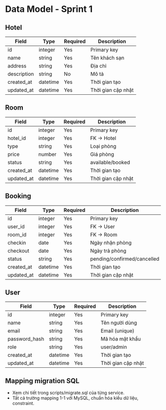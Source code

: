 # Data Model - Sprint 1

## Hotel
| Field       | Type      | Required | Description         |
|-------------|-----------|----------|---------------------|
| id          | integer   | Yes      | Primary key         |
| name        | string    | Yes      | Tên khách sạn       |
| address     | string    | Yes      | Địa chỉ             |
| description | string    | No       | Mô tả               |
| created_at  | datetime  | Yes      | Thời gian tạo       |
| updated_at  | datetime  | Yes      | Thời gian cập nhật  |

## Room
| Field      | Type      | Required | Description         |
|------------|-----------|----------|---------------------|
| id         | integer   | Yes      | Primary key         |
| hotel_id   | integer   | Yes      | FK -> Hotel         |
| type       | string    | Yes      | Loại phòng          |
| price      | number    | Yes      | Giá phòng           |
| status     | string    | Yes      | available/booked    |
| created_at | datetime  | Yes      | Thời gian tạo       |
| updated_at | datetime  | Yes      | Thời gian cập nhật  |

## Booking
| Field      | Type      | Required | Description         |
|------------|-----------|----------|---------------------|
| id         | integer   | Yes      | Primary key         |
| user_id    | integer   | Yes      | FK -> User          |
| room_id    | integer   | Yes      | FK -> Room          |
| checkin    | date      | Yes      | Ngày nhận phòng     |
| checkout   | date      | Yes      | Ngày trả phòng      |
| status     | string    | Yes      | pending/confirmed/cancelled |
| created_at | datetime  | Yes      | Thời gian tạo       |
| updated_at | datetime  | Yes      | Thời gian cập nhật  |

## User
| Field         | Type      | Required | Description         |
|---------------|-----------|----------|---------------------|
| id            | integer   | Yes      | Primary key         |
| name          | string    | Yes      | Tên người dùng      |
| email         | string    | Yes      | Email (unique)      |
| password_hash | string    | Yes      | Mã hóa mật khẩu     |
| role          | string    | Yes      | user/admin          |
| created_at    | datetime  | Yes      | Thời gian tạo       |
| updated_at    | datetime  | Yes      | Thời gian cập nhật  |

## Mapping migration SQL
- Xem chi tiết trong scripts/migrate.sql của từng service.
- Tất cả trường mapping 1-1 với MySQL, chuẩn hóa kiểu dữ liệu, constraint. 